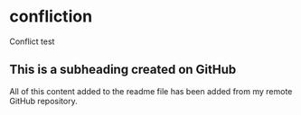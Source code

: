 # confliction
Conflict test

## This is a subheading created on GitHub

All of this content added to the readme file has been added from my remote GitHub repository.
